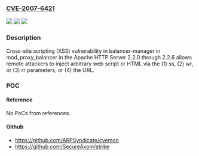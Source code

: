 ### [CVE-2007-6421](https://cve.mitre.org/cgi-bin/cvename.cgi?name=CVE-2007-6421)
![](https://img.shields.io/static/v1?label=Product&message=n%2Fa&color=blue)
![](https://img.shields.io/static/v1?label=Version&message=n%2Fa&color=blue)
![](https://img.shields.io/static/v1?label=Vulnerability&message=n%2Fa&color=brighgreen)

### Description

Cross-site scripting (XSS) vulnerability in balancer-manager in mod_proxy_balancer in the Apache HTTP Server 2.2.0 through 2.2.6 allows remote attackers to inject arbitrary web script or HTML via the (1) ss, (2) wr, or (3) rr parameters, or (4) the URL.

### POC

#### Reference
No PoCs from references.

#### Github
- https://github.com/ARPSyndicate/cvemon
- https://github.com/SecureAxom/strike

